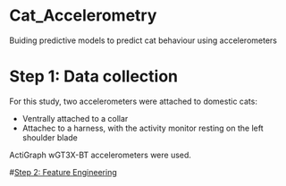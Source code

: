 # Cat_Accelerometry
Buiding predictive models to predict cat behaviour using accelerometers

# Step 1: Data collection
For this study, two accelerometers were attached to domestic cats:
- Ventrally attached to a collar
- Attachec to a harness, with the activity monitor resting on the left shoulder blade

ActiGraph wGT3X-BT accelerometers were used.

#[Step 2: Feature Engineering](https://github.com/MSmit1992/Cat_Accelerometry/tree/main/Step%202:%20Feature%20engineering)
